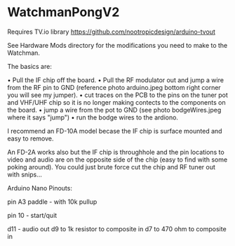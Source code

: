 # WatchmanPongV2

Requires TV.io library
https://github.com/nootropicdesign/arduino-tvout

See Hardware Mods directory for the modifications you need to make to the Watchman.

The basics are:

• Pull the IF chip off the board.
• Pull the RF modulator out and jump a wire from the RF pin to GND (reference photo
arduino.jpeg bottom right corner you will see my jumper).
• cut traces on the PCB to the pins on the tuner pot and VHF/UHF chip so it is no longer 
making contects to the components on the board.
• jump a wire from the pot to GND (see photo bodgeWires.jpeg where it says "jump")
• run the bodge wires to the ardiono.

I recommend an FD-10A model becase the IF chip is surface mounted and easy to remove.

An FD-2A works also but the IF chip is throughhole and the pin locations to video and 
audio are on the opposite side of the chip (easy to find with some poking around). 
You could just brute force cut the chip and RF tuner out with snips... 

Arduino Nano Pinouts:

pin A3 paddle - with 10k pullup

pin 10 - start/quit

d11 - audio out 
d9 to 1k resistor to composite in
d7 to 470 ohm to composite in

